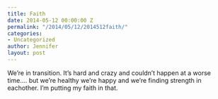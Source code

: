 ```yaml
---
title: Faith
date: 2014-05-12 00:00:00 Z
permalink: "/2014/05/12/2014512faith/"
categories:
- Uncategorized
author: Jennifer
layout: post
---
```


We&#8217;re in transition. It&#8217;s hard and crazy and couldn&#8217;t happen at a worse time&#8230;. but we&#8217;re healthy we&#8217;re happy and we&#8217;re finding strength in eachother. I&#8217;m putting my faith in that.
